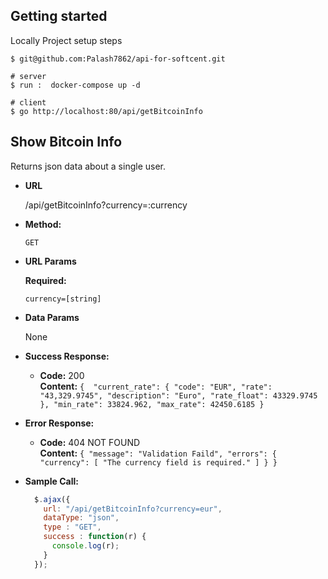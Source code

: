 Getting started
-------------------------------------------------
Locally Project setup steps

```shell
$ git@github.com:Palash7862/api-for-softcent.git

# server
$ run :  docker-compose up -d

# client
$ go http://localhost:80/api/getBitcoinInfo
```

**Show Bitcoin Info**
----
  Returns json data about a single user.

* **URL**

  /api/getBitcoinInfo?currency=:currency

* **Method:**

  `GET`
  
*  **URL Params**

   **Required:**
 
   `currency=[string]`

* **Data Params**

  None

* **Success Response:**

  * **Code:** 200 <br />
    **Content:** `{ 
        "current_rate": {
            "code": "EUR",
            "rate": "43,329.9745",
            "description": "Euro",
            "rate_float": 43329.9745
        },
        "min_rate": 33824.962,
        "max_rate": 42450.6185
    }`
 
* **Error Response:**

  * **Code:** 404 NOT FOUND <br />
    **Content:** `{
        "message": "Validation Faild",
        "errors": {
            "currency": [
                "The currency field is required."
            ]
        }
    }`


* **Sample Call:**

  ```javascript
    $.ajax({
      url: "/api/getBitcoinInfo?currency=eur",
      dataType: "json",
      type : "GET",
      success : function(r) {
        console.log(r);
      }
    });
  ```
